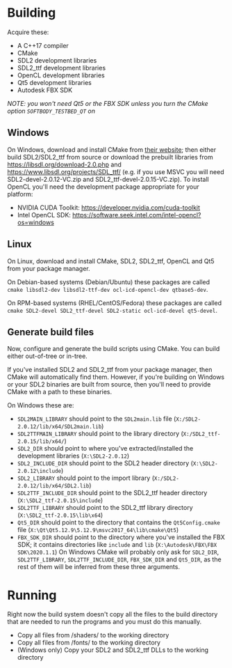 # Building

Acquire these:
- A C++17 compiler
- CMake
- SDL2 development libraries
- SDL2_ttf development libraries
- OpenCL development libraries
- Qt5 development libraries
- Autodesk FBX SDK

*NOTE: you won't need Qt5 or the FBX SDK unless you turn the CMake option `SOFTBODY_TESTBED_QT` on*

## Windows

On Windows, download and install CMake from [their website](https://cmake.org/download/);
then either build SDL2/SDL2_ttf from source or
download the prebuilt libraries from <https://libsdl.org/download-2.0.php> and
<https://www.libsdl.org/projects/SDL_ttf/> (e.g. if you use MSVC you will need SDL2-devel-2.0.12-VC.zip and  SDL2_ttf-devel-2.0.15-VC.zip).
To install OpenCL you'll need the development package appropriate for your platform:
- NVIDIA CUDA Toolkit: https://developer.nvidia.com/cuda-toolkit
- Intel OpenCL SDK: https://software.seek.intel.com/intel-opencl?os=windows

## Linux
On Linux, download and install CMake, SDL2, SDL2_ttf, OpenCL and Qt5 from your package manager.

On Debian-based systems (Debian/Ubuntu) these packages are called `cmake libsdl2-dev libsdl2-ttf-dev ocl-icd-opencl-dev qtbase5-dev`.

On RPM-based systems (RHEL/CentOS/Fedora) these packages are called `cmake SDL2-devel SDL2_ttf-devel SDL2-static ocl-icd-devel qt5-devel`.

## Generate build files

Now, configure and generate the build scripts using CMake. You can build either out-of-tree or in-tree. 

If you've installed SDL2 and SDL2_ttf from your package manager, then CMake will automatically find them.
However, if you're building on Windows or your SDL2 binaries are built from source, then you'll need to provide
CMake with a path to these binaries.

On Windows these are:
- `SDL2MAIN_LIBRARY` should point to the `SDL2main.lib` file (`X:/SDL2-2.0.12/lib/x64/SDL2main.lib`)
- `SDL2TTFMAIN_LIBRARY` should point to the library directory (`X:/SDL2_ttf-2.0.15/lib/x64/`)
- `SDL2_DIR` should point to where you've extracted/installed the development libraries (`X:\SDL2-2.0.12`)
- `SDL2_INCLUDE_DIR` should point to the SDL2 header directory (`X:\SDL2-2.0.12\include`)
- `SDL2_LIBRARY` should point to the import library (`X:/SDL2-2.0.12/lib/x64/SDL2.lib`)
- `SDL2TTF_INCLUDE_DIR` should point to the SDL2_ttf header directory (`X:\SDL2_ttf-2.0.15\include`)
- `SDL2TTF_LIBRARY` should point to the SDL2_ttf library directory (`X:\SDL2_ttf-2.0.15\lib\x64`)
- `Qt5_DIR` should point to the directory that contains the `Qt5Config.cmake` file (`X:\Qt\Qt5.12.9\5.12.9\msvc2017_64\lib\cmake\Qt5`)
- `FBX_SDK_DIR` should point to the directory where you've installed the FBX SDK; it contains directories like `include` and `lib` (`X:\Autodesk\FBX\FBX SDK\2020.1.1`)
On Windows CMake will probably only ask for `SDL2_DIR`, `SDL2TTF_LIBRARY`, `SDL2TTF_INCLUDE_DIR`, `FBX_SDK_DIR` and `Qt5_DIR`, as the rest of them will be inferred from these three arguments.

# Running
Right now the build system doesn't copy all the files to the build directory that are needed to run the programs and you must do this manually.
- Copy all files from /shaders/ to the working directory
- Copy all files from /fonts/ to the working directory
- (Windows only) Copy your SDL2 and SDL2_ttf DLLs to the working directory